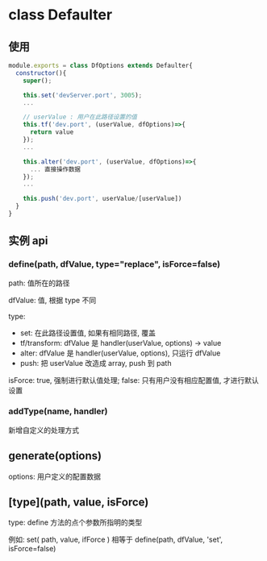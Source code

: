 # class Defaulter

## 使用

```js
module.exports = class DfOptions extends Defaulter{
  constructor(){
    super();

    this.set('devServer.port', 3005);
    ...

    // userValue : 用户在此路径设置的值
    this.tf('dev.port', (userValue, dfOptions)=>{
      return value
    });
    ...

    this.alter('dev.port', (userValue, dfOptions)=>{
      ... 直接操作数据
    });
    ...

    this.push('dev.port', userValue/[userValue])
  }
}
```

## 实例 api

### define(path, dfValue, type="replace", isForce=false)

path: 值所在的路径

dfValue: 值, 根据 type 不同

type: 

- set: 在此路径设置值, 如果有相同路径, 覆盖
- tf/transform: dfValue 是 handler(userValue, options) -> value
- alter: dfValue 是 handler(userValue, options), 只运行 dfValue
- push: 把 userValue 改造成 array, push 到 path


isForce: true, 强制进行默认值处理; false: 只有用户没有相应配置值, 才进行默认设置

### addType(name, handler)

新增自定义的处理方式


## generate(options)

options: 用户定义的配置数据

## [type](path, value, isForce)

type: define 方法的点个参数所指明的类型

例如: set( path, value, ifForce ) 相等于 define(path, dfValue, 'set', isForce=false)

